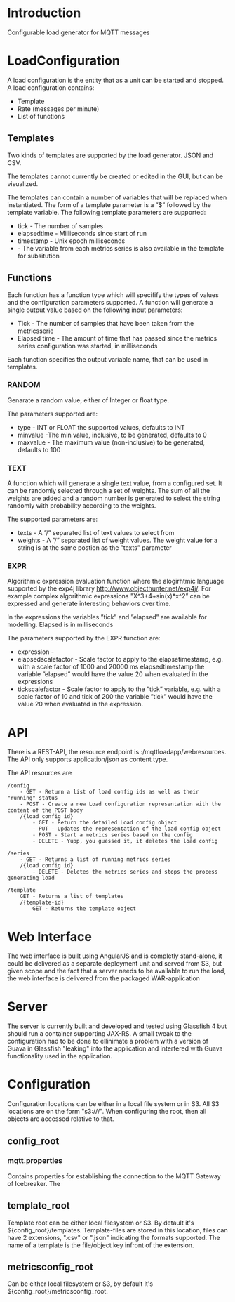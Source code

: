 # Introduction
Configurable load generator for MQTT messages

# LoadConfiguration
A load configuration is the entity that as a unit can be started and stopped. A load configuration contains:
- Template
- Rate (messages per minute)
- List of functions

## Templates
Two kinds of templates are supported by the load generator. JSON and CSV.

The templates cannot currently be created or edited in the GUI, but can be visualized.

The templates can contain a number of variables that will be replaced when instantiated. The form of a template parameter is a ”$” followed by the template variable. The following template parameters are supported:
* tick - The number of samples
* elapsedtime - Milliseconds since start of run
* timestamp - Unix epoch milliseconds
* <variables from metrics series> - The variable from each metrics series is also available in the template for subsitution

## Functions
Each function has a function type which will specifify the types of values and the configuration parameters supported. A function will generate a single output value based on the following input parameters:
* Tick - The number of samples that have been taken from the metricsserie
* Elapsed time - The amount of time that has passed since the metrics series configuration was started, in milliseconds

Each function specifies the output variable name, that can be used in templates.

### RANDOM
Genarate a random value, either of Integer or float type.

The parameters supported are:
* type - INT or FLOAT the supported values, defaults to INT
* minvalue -The min value, inclusive, to be generated, defaults to 0
* maxvalue - The maximum value (non-inclusive) to be generated, defaults to 100

### TEXT
A function which will generate a single text value, from a configured set. It can be randomly selected through a set of weights. The sum of all the weights are added and a random number is generated to select the string randomly with probability according to the weights.

The supported parameters are:
* texts - A ”/” separated list of text values to select from
* weights - A ”/” separated list of weight values. The weight value for a string is at the same postion as the ”texts” parameter

### EXPR
Algorithmic expression evaluation function where the alogirhtmic language supported by the exp4j library http://www.objecthunter.net/exp4j/. For example complex algorithmic expressions "X^3+4+sin(x)*x^2” can be expressed and generate interesting behaviors over time.

In the expressions the variables ”tick” and ”elapsed” are available for modelling. Elapsed is in milliseconds

The parameters supported by the EXPR function are:
- expression -
- elapsedscalefactor - Scale factor to apply to the elapsetimestamp, e.g. with a scale factor of 1000 and 20000 ms elapsedtimestamp the variable ”elapsed” would have the value 20 when evaluated in the expressions
- tickscalefactor - Scale factor to apply to the ”tick” variable, e.g. with a scale factor of 10 and tick of 200 the variable ”tick” would have the value 20 when evaluated in the expression.

# API
There is a REST-API, the resource endpoint is <host>:<port>/mqttloadapp/webresources. The API only supports application/json as content type.

The API resources are
````
/config
	- GET - Return a list of load config ids as well as their "running" status
	- POST - Create a new Load configuration representation with the content of the POST body
	/{load config id}
		- GET - Return the detailed Load config object
		- PUT - Updates the representation of the load config object
		- POST - Start a metrics series based on the config
		- DELETE - Yupp, you guessed it, it deletes the load config

/series
	- GET - Returns a list of running metrics series
	/{load config id}
		- DELETE - Deletes the metrics series and stops the process generating load

/template
	GET - Returns a list of templates
	/{template-id}
		GET - Returns the template object
````		

# Web Interface
The web interface is built using AngularJS and is completly stand-alone, it could be delivered as a separate deployment unit and served from S3, but given scope and the fact that a server needs to be available to run the load, the web interface is delivered from the packaged WAR-application

# Server
The server is currently built and developed and tested using Glassfish 4 but should run a container supporting JAX-RS. A small tweak to the configuration had to be done to ellinimate a problem with a version of Guava in Glassfish "leaking" into the application and interfered with Guava functionality used in the application.

# Configuration
Configuration locations can be either in a local file system or in S3. All S3 locations are on the form "s3://<bucket>/<key>". When configuring the root, then all objects are accessed relative to that.

## config_root

### mqtt.properties
Contains properties for establishing the connection to the MQTT Gateway of Icebreaker.
The

## template_root
Template root can be either local filesystem or S3. By detault it's ${config_root}/templates.
Template-files are stored in this location, files can have 2 extensions, ".csv" or ".json" indicating the formats supported.
The name of a template is the file/object key infront of the extension.

## metricsconfig_root
Can be either local filesystem or S3, by default it's ${config_root}/metricsconfig_root.
